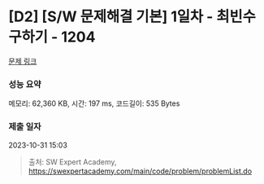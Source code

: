 # [D2] [S/W 문제해결 기본] 1일차 - 최빈수 구하기 - 1204 

[문제 링크](https://swexpertacademy.com/main/code/problem/problemDetail.do?contestProbId=AV13zo1KAAACFAYh) 

### 성능 요약

메모리: 62,360 KB, 시간: 197 ms, 코드길이: 535 Bytes

### 제출 일자

2023-10-31 15:03



> 출처: SW Expert Academy, https://swexpertacademy.com/main/code/problem/problemList.do